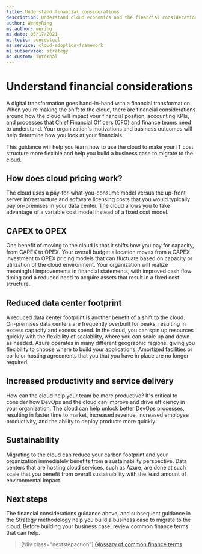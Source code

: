 ```yaml
---
title: Understand financial considerations
description: Understand cloud economics and the financial considerations to help you build a business case to migrate to the cloud
author: WendyRing
ms.author: wering
ms.date: 05/17/2021
ms.topic: conceptual
ms.service: cloud-adoption-framework
ms.subservice: strategy
ms.custom: internal
---
```


# Understand financial considerations

A digital transformation goes hand-in-hand with a financial transformation. When you're making the shift to the cloud, there are financial considerations around how the cloud will impact your financial position, accounting KPIs, and processes that Chief Financial Officers (CFO) and finance teams need to understand. Your organization's motivations and business outcomes will help determine how you look at your financials.

This guidance will help you learn how to use the cloud to make your IT cost structure more flexible and help you build a business case to migrate to the cloud.

## How does cloud pricing work?

The cloud uses a pay-for-what-you-consume model versus the up-front server infrastructure and software licensing costs that you would typically pay on-premises in your data center. The cloud allows you to take advantage of a variable cost model instead of a fixed cost model.

## CAPEX to OPEX

One benefit of moving to the cloud is that it shifts how you pay for capacity, from CAPEX to OPEX. Your overall budget allocation moves from a CAPEX investment to OPEX pricing models that can fluctuate based on capacity or utilization of the cloud environment. Your organization will realize meaningful improvements in financial statements, with improved cash flow timing and a reduced need to acquire assets that result in a fixed cost structure.

## Reduced data center footprint

A reduced data center footprint is another benefit of a shift to the cloud. On-premises data centers are frequently overbuilt for peaks, resulting in excess capacity and excess spend. In the cloud, you can spin up resources quickly with the flexibility of scalability, where you can scale up and down as needed. Azure operates in many different geographic regions, giving you flexibility to choose where to build your applications. Amortized facilities or co-lo or hosting agreements that you that you have in place are no longer required.

## Increased productivity and service delivery

How can the cloud help your team be more productive? It's critical to consider how DevOps and the cloud can improve and drive efficiency in your organization. The cloud can help unlock better DevOps processes, resulting in faster time to market, increased revenue, increased employee productivity, and the ability to deploy products more quickly.

## Sustainability

Migrating to the cloud can reduce your carbon footprint and your organization immediately benefits from a sustainability perspective. Data centers that are hosting cloud services, such as Azure, are done at such scale that you benefit from overall sustainability with the least amount of environmental impact.

## Next steps

The financial considerations guidance above, and subsequent guidance in the Strategy methodology help you build a business case to migrate to the cloud. Before building your business case, review common finance terms that can help.

> [!div class="nextstepaction"]
> [Glossary of common finance terms](../finance-vocabulary-terms.md)
